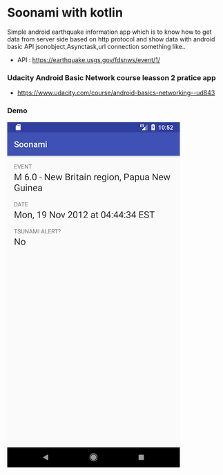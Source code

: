 # Soonami with kotlin 

Simple android earthquake information app which is to know how to get data from server side based on http protocol and show data with android basic API jsonobject,Asynctask,url connection something like.. 

- API : https://earthquake.usgs.gov/fdsnws/event/1/

### Udacity Android Basic Network course leasson 2 pratice app
- https://www.udacity.com/course/android-basics-networking--ud843
  


### Demo
![demo](https://github.com/superbderrick/Soonami/blob/starting-point/demo/demo.png)









